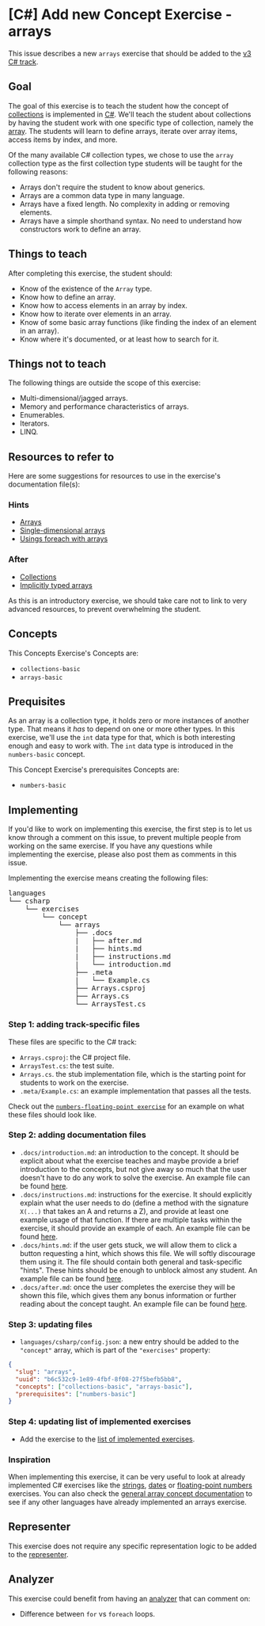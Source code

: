 # [C#] Add new Concept Exercise - arrays

This issue describes a new `arrays` exercise that should be added to the [v3 C# track][csharp].

## Goal

The goal of this exercise is to teach the student how the concept of [collections][collection] is implemented in [C#][microsoft.com-collections]. We'll teach the student about collections by having the student work with one specific type of collection, namely the [array][array]. The students will learn to define arrays, iterate over array items, access items by index, and more.

Of the many available C# collection types, we chose to use the `array` collection type as the first collection type students will be taught for the following reasons:

- Arrays don't require the student to know about generics.
- Arrays are a common data type in many language.
- Arrays have a fixed length. No complexity in adding or removing elements.
- Arrays have a simple shorthand syntax. No need to understand how constructors work to define an array.

## Things to teach

After completing this exercise, the student should:

- Know of the existence of the `Array` type.
- Know how to define an array.
- Know how to access elements in an array by index.
- Know how to iterate over elements in an array.
- Know of some basic array functions (like finding the index of an element in an array).
- Know where it's documented, or at least how to search for it.

## Things not to teach

The following things are outside the scope of this exercise:

- Multi-dimensional/jagged arrays.
- Memory and performance characteristics of arrays.
- Enumerables.
- Iterators.
- LINQ.

## Resources to refer to

Here are some suggestions for resources to use in the exercise's documentation file(s):

### Hints

- [Arrays][microsoft.com-arrays]
- [Single-dimensional arrays][microsoft.com-single-dimensional-arrays]
- [Usings foreach with arrays][microsoft.com-foreach-with-arrays]

### After

- [Collections][microsoft.com-collections]
- [Implicitly typed arrays][microsoft.com-implicitly-typed-arrays]

As this is an introductory exercise, we should take care not to link to very advanced resources, to prevent overwhelming the student.

## Concepts

This Concepts Exercise's Concepts are:

- `collections-basic`
- `arrays-basic`

## Prequisites

As an array is a collection type, it holds zero or more instances of another type. That means it _has_ to depend on one or more other types. In this exercise, we'll use the `int` data type for that, which is both interesting enough and easy to work with. The `int` data type is introduced in the `numbers-basic` concept.

This Concept Exercise's prerequisites Concepts are:

- `numbers-basic`

## Implementing

If you'd like to work on implementing this exercise, the first step is to let us know through a comment on this issue, to prevent multiple people from working on the same exercise. If you have any questions while implementing the exercise, please also post them as comments in this issue.

Implementing the exercise means creating the following files:

<pre>
languages
└── csharp
    └── exercises
        └── concept
            └── arrays
                ├── .docs
                |   ├── after.md
                |   ├── hints.md
                |   ├── instructions.md
                |   └── introduction.md
                ├── .meta
                |   └── Example.cs
                ├── Arrays.csproj
                ├── Arrays.cs
                └── ArraysTest.cs
</pre>

### Step 1: adding track-specific files

These files are specific to the C# track:

- `Arrays.csproj`: the C# project file.
- `ArraysTest.cs`: the test suite.
- `Arrays.cs`. the stub implementation file, which is the starting point for students to work on the exercise.
- `.meta/Example.cs`: an example implementation that passes all the tests.

Check out the [`numbers-floating-point exercise`][concept-exercises-numbers-floating-point] for an example on what these files should look like.

### Step 2: adding documentation files

- `.docs/introduction.md`: an introduction to the concept. It should be explicit about what the exercise teaches and maybe provide a brief introduction to the concepts, but not give away so much that the user doesn't have to do any work to solve the exercise. An example file can be found [here][introduction.md].
- `.docs/instructions.md`: instructions for the exercise. It should explicitly explain what the user needs to do (define a method with the signature `X(...)` that takes an A and returns a Z), and provide at least one example usage of that function. If there are multiple tasks within the exercise, it should provide an example of each. An example file can be found [here][instructions.md].
- `.docs/hints.md`: if the user gets stuck, we will allow them to click a button requesting a hint, which shows this file. We will softly discourage them using it. The file should contain both general and task-specific "hints". These hints should be enough to unblock almost any student. An example file can be found [here][hints.md].
- `.docs/after.md`: once the user completes the exercise they will be shown this file, which gives them any bonus information or further reading about the concept taught. An example file can be found [here][after.md].

### Step 3: updating files

- `languages/csharp/config.json`: a new entry should be added to the `"concept"` array, which is part of the `"exercises"` property:

```json
{
  "slug": "arrays",
  "uuid": "b6c532c9-1e89-4fbf-8f08-27f5befb5bb8",
  "concepts": ["collections-basic", "arrays-basic"],
  "prerequisites": ["numbers-basic"]
}
```

### Step 4: updating list of implemented exercises

- Add the exercise to the [list of implemented exercises][concept-exercises].

### Inspiration

When implementing this exercise, it can be very useful to look at already implemented C# exercises like the [strings][concept-exercises-strings], [dates][concept-exercises-dates] or [floating-point numbers][concept-exercises-numbers-floating-point] exercises. You can also check the [general array concept documentation][array] to see if any other languages have already implemented an arrays exercise.

## Representer

This exercise does not require any specific representation logic to be added to the [representer][representer].

## Analyzer

This exercise could benefit from having an [analyzer][analyzer] that can comment on:

- Difference between `for` vs `foreach` loops.

[microsoft.com-arrays]: https://docs.microsoft.com/en-us/dotnet/csharp/programming-guide/arrays/
[microsoft.com-collections]: https://docs.microsoft.com/en-us/dotnet/csharp/programming-guide/concepts/collections
[microsoft.com-foreach-with-arrays]: https://docs.microsoft.com/en-us/dotnet/csharp/programming-guide/arrays/using-foreach-with-arrays
[microsoft.com-single-dimensional-arrays]: https://docs.microsoft.com/en-us/dotnet/csharp/programming-guide/arrays/single-dimensional-arrays
[microsoft.com-implicitly-typed-arrays]: https://docs.microsoft.com/en-us/dotnet/csharp/programming-guide/arrays/implicitly-typed-arrays
[array]: https://github.com/exercism/v3/blob/master/reference/types/array.md
[collection]: https://github.com/exercism/v3/blob/master/reference/types/collection.md
[csharp]: https://github.com/exercism/v3/blob/master/languages/csharp/README.md
[concept-exercises-strings]: https://github.com/exercism/v3/tree/master/languages/csharp/exercises/concept/strings
[concept-exercises-dates]: https://github.com/exercism/v3/tree/master/languages/csharp/exercises/concept/dates
[concept-exercises-numbers-floating-point]: https://github.com/exercism/v3/tree/master/languages/csharp/exercises/concept/numbers-floating-point
[analyzer]: https://github.com/exercism/csharp-analyzer
[representer]: https://github.com/exercism/csharp-representer
[after.md]: https://github.com/exercism/v3/blob/master/languages/csharp/exercises/concept/numbers-floating-point/.docs/after.md
[hints.md]: https://github.com/exercism/v3/blob/master/languages/csharp/exercises/concept/numbers-floating-point/.docs/hints.md
[introduction.md]: https://github.com/exercism/v3/blob/master/languages/csharp/exercises/concept/numbers-floating-point/.docs/introduction.md
[instructions.md]: https://github.com/exercism/v3/blob/master/languages/csharp/exercises/concept/numbers-floating-point/.docs/instructions.md
[concept-exercises]: https://github.com/exercism/v3/tree/master/languages/csharp/exercises/concept/README.md
